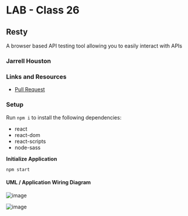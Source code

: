 # LAB - Class 26

## Resty

A browser based API testing tool allowing you to easily interact with APIs

### Jarrell Houston

### Links and Resources

- [Pull Request](https://github.com/Jarrell28/resty/pull/2/)

### Setup

Run ``` npm i ``` to install the following dependencies:

 - react
 - react-dom
 - react-scripts
 - node-sass

 **Initialize Application**

``` npm start ```


#### UML / Application Wiring Diagram

![image](https://user-images.githubusercontent.com/33704616/119418494-bff0c400-bcbd-11eb-83cc-746158357064.png)


![image](https://user-images.githubusercontent.com/33704616/119418910-b582fa00-bcbe-11eb-8e33-62b0931664f0.png)

